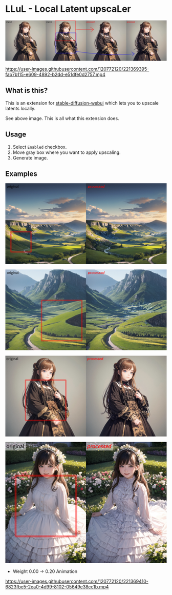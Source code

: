 # LLuL - Local Latent upscaLer

![cover](./images/cover.jpg)

https://user-images.githubusercontent.com/120772120/221369395-fab7b115-e609-4892-b2dd-e51dfe0d2757.mp4

## What is this?

This is an extension for [stable-diffusion-webui](https://github.com/AUTOMATIC1111/stable-diffusion-webui) which lets you to upscale latents locally.

See above image. This is all what this extension does.

## Usage

1. Select `Enabled` checkbox.
2. Move gray box where you want to apply upscaling.
3. Generate image.

## Examples

![sample 2](./images/sample1.jpg)

![sample 3](./images/sample2.jpg)

![sample 4](./images/sample3.jpg)

![sample 5](./images/sample4.jpg)

- Weight 0.00 -> 0.20 Animation

https://user-images.githubusercontent.com/120772120/221369410-6823fbe5-2ea0-4d99-8102-05649e38cc1b.mp4
